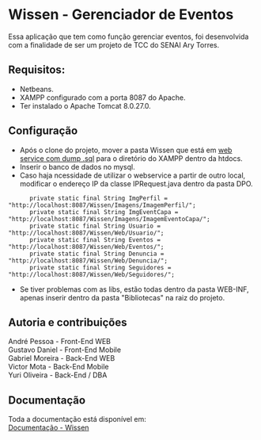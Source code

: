 # Wissen - Gerenciador de Eventos

Essa aplicação que tem como função gerenciar eventos, foi desenvolvida com a finalidade de ser um projeto de TCC do SENAI Ary Torres.

## Requisitos:

- Netbeans.
- XAMPP configurado com a porta 8087 do Apache.
- Ter instalado o Apache Tomcat 8.0.27.0.

## Configuração
  
- Após o clone do projeto, mover a pasta Wissen que está em [web service com dump .sql](https://github.com/yurisnke/Wissen-WEB/tree/master/web%20service%20com%20dump%20.sql) para o diretório do XAMPP dentro da htdocs.
- Inserir o banco de dados no mysql.
- Caso haja ncessidade de utilizar o webservice a partir de outro local, modificar o endereço IP da classe IPRequest.java dentro da pasta DPO.
  
```  
      private static final String ImgPerfil = "http://localhost:8087/Wissen/Imagens/ImagemPerfil/";
      private static final String ImgEventCapa = "http://localhost:8087/Wissen/Imagens/ImagemEventoCapa/";
      private static final String Usuario = "http://localhost:8087/Wissen/Web/Usuario/";
      private static final String Eventos = "http://localhost:8087/Wissen/Web/Eventos/";
      private static final String Denuncia = "http://localhost:8087/Wissen/Web/Denuncia/";  
      private static final String Seguidores = "http://localhost:8087/Wissen/Web/Seguidores/";
```  
- Se tiver problemas com as libs, estão todas dentro da pasta WEB-INF, apenas inserir dentro da pasta "Bibliotecas" na raiz do projeto.
  
## Autoria e contribuições

  André Pessoa - Front-End WEB  
  Gustavo Daniel - Front-End Mobile  
  Gabriel Moreira - Back-End WEB  
  Victor Mota - Back-End Mobile  
  Yuri Oliveira - Back-End / DBA

## Documentação

  Toda a documentação está disponível em:  
  [Documentação - Wissen](https://drive.google.com/file/d/1F5SahXPKcBgM-gkpSa3UhC6aesu4IiIY/view)
